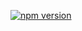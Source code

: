 [![npm version](https://badge.fury.io/js/material_calculator.svg)](https://www.npmjs.com/package/material_calculator)

